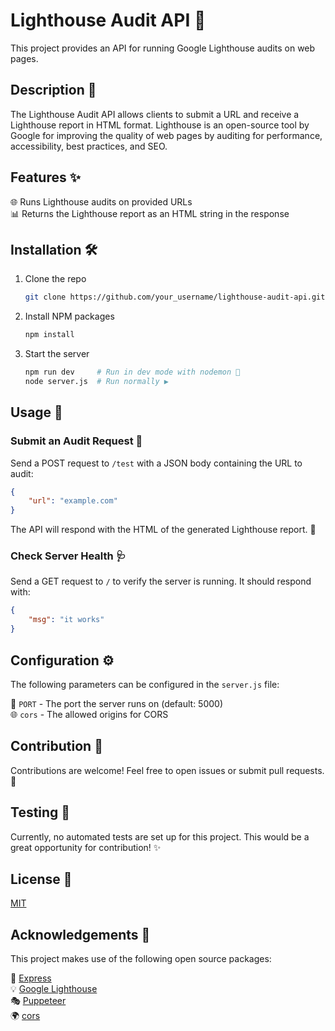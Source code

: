 # Lighthouse Audit API 🔦
This project provides an API for running Google Lighthouse audits on web pages.

## Description 📝

The Lighthouse Audit API allows clients to submit a URL and receive a Lighthouse report in HTML format. Lighthouse is an open-source tool by Google for improving the quality of web pages by auditing for performance, accessibility, best practices, and SEO.

## Features ✨

🌐 Runs Lighthouse audits on provided URLs <br>
📊 Returns the Lighthouse report as an HTML string in the response

## Installation 🛠️

1. Clone the repo
   ```sh
   git clone https://github.com/your_username/lighthouse-audit-api.git
   ```

2. Install NPM packages
   ```sh
   npm install
   ```

3. Start the server
   ```sh
   npm run dev     # Run in dev mode with nodemon 🔧
   node server.js  # Run normally ▶️
   ```

## Usage 🚀

### Submit an Audit Request 📨

Send a POST request to `/test` with a JSON body containing the URL to audit:

```json
{
    "url": "example.com"
}
```

The API will respond with the HTML of the generated Lighthouse report. 📜

### Check Server Health 🩺

Send a GET request to `/` to verify the server is running. It should respond with:

```json
{
    "msg": "it works"
}
```

## Configuration ⚙️

The following parameters can be configured in the `server.js` file:

🔌 `PORT` - The port the server runs on (default: 5000) <br>
🌐 `cors` - The allowed origins for CORS

## Contribution 🤝

Contributions are welcome! Feel free to open issues or submit pull requests. 🙏

## Testing 🧪

Currently, no automated tests are set up for this project. This would be a great opportunity for contribution! ✨

## License 📜

[MIT](https://opensource.org/licenses/MIT) 

## Acknowledgements 🙌

This project makes use of the following open source packages:

🚀 [Express](https://expressjs.com/) <br>
💡 [Google Lighthouse](https://developers.google.com/web/tools/lighthouse) <br>
🎭 [Puppeteer](https://pptr.dev/) <br>
🌍 [cors](https://github.com/expressjs/cors#readme) <br>

